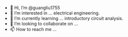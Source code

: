 - 👋 Hi, I’m @guangliu1755
- 👀 I’m interested in ... electrical engineering. 
- 🌱 I’m currently learning ... introductory circuit analysis. 
- 💞️ I’m looking to collaborate on ... 
- 📫 How to reach me ...

<!---
guangliu1755/guangliu1755 is a ✨ special ✨ repository because its `README.md` (this file) appears on your GitHub profile.
You can click the Preview link to take a look at your changes.
--->
